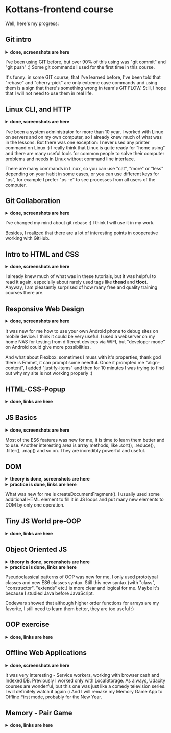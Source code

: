 # Kottans-frontend course

Well, here's my progress:

## Git intro

<details>
  <summary>
    <b>done, screenshots are here</b>
  </summary>
  <img src="./screenshots/udacity screenshot.png" alt="udacity screenshot">
  <img src="./screenshots/learngitbranching screenshot.png" alt="learngitbranching screenshot">
</details>

I've been using GIT before, but over 90% of this using was "git commit" and "git push" :) Some git commands I used for the first time in this course.

It's funny: in some GIT course, that I've learned before, I've been told that "rebase" and "cherry-pick" are only extreme case commands and using them is a sign that there's something wrong in team's GIT FLOW. Still, I hope that I will not need to use them in real life.  


## Linux CLI, and HTTP

<details>
  <summary>
    <b>done, screenshots are here</b>
  </summary>
  <img src="./task_linux_cli/quiz 1.png" alt="quiz 1 screenshot">
  <img src="./task_linux_cli/quiz 2.png" alt="quiz 2 screenshot">
  <img src="./task_linux_cli/quiz 3.png" alt="quiz 3 screenshot">
  <img src="./task_linux_cli/quiz 4.png" alt="quiz 4 screenshot">
</details>

I've been a system administrator for more than 10 year, I worked with Linux on servers and on my own computer, so I already knew much of what was in the lessons. But there was one exception: I never used any printer command on Linux :)
I really think that Linux is quite ready for "home using" and there are many useful tools for common people to solve their computer problems and needs in Linux without command line interface.

There are many commands in Linux, so you can use "cat", "more" or "less" depending on your habit in some cases, or you can use different keys for "ps", for example I prefer "ps -e" to see processes from all users of the computer.


## Git Collaboration

<details>
  <summary>
    <b>done, screenshots are here</b>
  </summary>
  <img src="./task_git_collaboration/udacity screenshot2.png" alt="udacity screenshot2">
  <img src="./task_git_collaboration/learngitbranching screenshot2.png" alt="learngitbranching screenshot2">
</details>

I've changed my mind about git rebase :) I think I will use it in my work.

Besides, I realized that there are a lot of interesting points in cooperative working with GitHub.


## Intro to HTML and CSS

<details>
  <summary>
    <b>done, screenshots are here</b>
  </summary>
  <img src="./task_html_css_intro/udacity screenshot3.png" alt="udacity screenshot3">
  <img src="./task_html_css_intro/codecademy screenshot.png" alt="codecademy screenshot">
</details>

I already knew much of what was in these tutorials, but it was helpful to read it again, especially about rarely used tags like **thead** and **tfoot**.
Anyway, I am pleasantly surprised of how many free and quality training courses there are.


## Responsive Web Design

<details>
  <summary>
    <b>done, screenshots are here</b>
  </summary>
  <img src="./task_responsive_web_design/udacity screenshot4.png" alt="udacity screenshot4">
  <img src="./task_responsive_web_design/flexbox froggy screenshot.png" alt="flexbox froggy screenshot">
</details>

It was new for me how to use your own Android phone to debug sites on mobile device. I think it could be very useful. 
I used a webserver on my home NAS for testing from different devices via WIFI, but "developer mode" on Android could give more possibilities. 

And what about Flexbox: sometimes I muss with it's properties, thank god there is Emmet, it can prompt some needful. Once it prompted me "align-content", I added "justify-items" and then for 10 minutes I was trying to find out why my site is not working properly :)


## HTML-CSS-Popup

<details>
  <summary>
    <b>done, links are here</b>
  </summary>
  
  [Demo](https://ses3332002.github.io/kottans-frontend/html-css-popup/)
  
  [Code base](https://github.com/ses3332002/kottans-frontend/tree/main/html-css-popup)
</details>


## JS Basics

<details>
  <summary>
    <b>done, screenshots are here</b>
  </summary>
  <img src="./task_js_basics/udacity screenshot5.png" alt="udacity screenshot5">
  <img src="./task_js_basics/freecodecamp screenshot.png" alt="freecodecamp screenshot">
</details>

Most of the ES6 features was new for me, it is time to learn them better and to use. 
Another interesting area is array methods, like .sort(), .reduce(), .filter(), .map() and so on. They are incredibly powerful and useful.


## DOM

<details>
  <summary>
    <b>theory is done, screenshots are here</b>
  </summary>
  <img src="./task_js_dom/udacity screenshot6.png" alt="udacity screenshot6">
  <img src="./task_js_dom/freecodecamp screenshot2.png" alt="freecodecamp screenshot2">
</details>


<details>
  <summary>
    <b>practice is done, links are here</b>
  </summary>
  
  [Demo](https://ses3332002.github.io/kottans-frontend/dom/)
  
  [Code base](https://github.com/ses3332002/kottans-frontend/tree/main/dom)
</details>

What was new for me is createDocumentFragment().
I usually used some additional HTML element to fill it in JS loops and put many new elements to DOM by only one operation.


## Tiny JS World pre-OOP

<details>
  <summary>
    <b>done, links are here</b>
  </summary>

  [Demo](https://ses3332002.github.io/a-tiny-JS-world/)
  
  [Code base](https://github.com/ses3332002/a-tiny-JS-world)
</details>


## Object Oriented JS

<details>
  <summary>
    <b>theory is done, screenshots are here</b>
  </summary>
  <img src="./task_js_oop/udacity screenshot7.png" alt="udacity screenshot7">
  <img src="./task_js_oop/codewars screenshot.png" alt="codewars screenshot">
</details>


<details>
  <summary>
    <b>practice is done, links are here</b>
  </summary>
  
  [Demo](https://ses3332002.github.io/frontend-nanodegree-arcade-game/)
  
  [Code base](https://github.com/ses3332002/frontend-nanodegree-arcade-game)
</details>

Pseudoclassical patterns of OOP was new for me, I only used prototypal classes and new ES6 classes syntax. Still this new syntax (with "class", "constructor", "extends" etc.) is more clear and logical for me. Maybe it's because I studied Java before JavaScript.

Codewars showed that although higher order functions for arrays are my favorite, I still need to learn them better, they are too useful :)


## OOP exercise

<details>
  <summary>
    <b>done, links are here</b>
  </summary>
  
  [Demo](https://ses3332002.github.io/a-tiny-JS-world/)
  
  [Code base](https://github.com/ses3332002/a-tiny-JS-world)
</details>


## Offline Web Applications

<details>
  <summary>
    <b>done, screenshots are here</b>
  </summary>
  <img src="./task_offline_web_app/udacity screenshot8.png" alt="udacity screenshot8">
</details>
 
It was very interesting - Service workers, working with browser cash and Indexed DB. Previously I worked only with LocalStorage.
As always, Udacity courses are wonderful, but this one was just like a comedy television series. I will definitely watch it again :) And I will remake my Memory Game App to Offline First mode, probably for the New Year.


## Memory - Pair Game

<details>
  <summary>
    <b>done, links are here</b>
  </summary>
  
  [Demo](https://ses3332002.github.io/kottans-frontend/task_memory_pair_game/)
  
  [Code base](https://github.com/ses3332002/kottans-frontend/tree/main/task_memory_pair_game)
</details>
